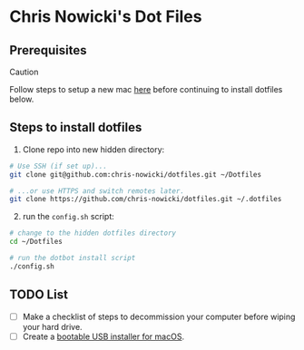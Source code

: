 # Chris Nowicki's Dot Files

## Prerequisites
> [!CAUTION]
> Follow steps to setup a new mac [here](https://github.com/chris-nowicki/mac-setup) before continuing to install dotfiles below.

## Steps to install dotfiles

1. Clone repo into new hidden directory:

```zsh
# Use SSH (if set up)...
git clone git@github.com:chris-nowicki/dotfiles.git ~/Dotfiles

# ...or use HTTPS and switch remotes later.
git clone https://github.com/chris-nowicki/dotfiles.git ~/.dotfiles
```

2. run the `config.sh` script:

```zsh
# change to the hidden dotfiles directory
cd ~/Dotfiles

# run the dotbot install script
./config.sh
```

## TODO List

- [ ] Make a checklist of steps to decommission your computer before wiping your hard drive.
- [ ] Create a [bootable USB installer for macOS](https://support.apple.com/en-us/HT201372).